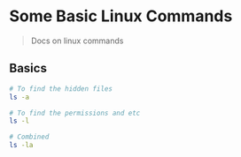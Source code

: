 # Some Basic Linux Commands 
> Docs on linux commands

## Basics

```bash 
# To find the hidden files 
ls -a 

# To find the permissions and etc
ls -l 

# Combined 
ls -la 

```